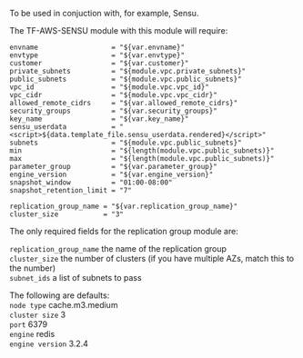To be used in conjuction with, for example, Sensu. 

The TF-AWS-SENSU module with this module will require: 

```
envname                  = "${var.envname}"
envtype                  = "${var.envtype}"
customer                 = "${var.customer}"
private_subnets          = "${module.vpc.private_subnets}"
public_subnets           = "${module.vpc.public_subnets}"
vpc_id                   = "${module.vpc.vpc_id}"
vpc_cidr                 = "${module.vpc.vpc_cidr}"
allowed_remote_cidrs     = "${var.allowed_remote_cidrs}"
security_groups          = "${var.security_groups}"
key_name                 = "${var.key_name}"
sensu_userdata           = "<script>${data.template_file.sensu_userdata.rendered}</script>"
subnets                  = "${module.vpc.public_subnets}"
min                      = "${length(module.vpc.public_subnets)}"
max                      = "${length(module.vpc.public_subnets)}"
parameter_group          = "${var.parameter_group}"
engine_version           = "${var.engine_version}"
snapshot_window          = "01:00-08:00"
snapshot_retention_limit = "7"

replication_group_name = "${var.replication_group_name}"
cluster_size           = "3" 
```

The only required fields for the replication group module are:

`replication_group_name` the name of the replication group <br/>
`cluster_size` the number of clusters (if you have multiple AZs, match this to the number) <br/>
`subnet_ids` a list of subnets to pass 

The following are defaults: <br/>
`node type` cache.m3.medium <br/>
`cluster size` 3 <br/>
`port` 6379 <br/>
`engine` redis <br/>
`engine version` 3.2.4 <br/>

